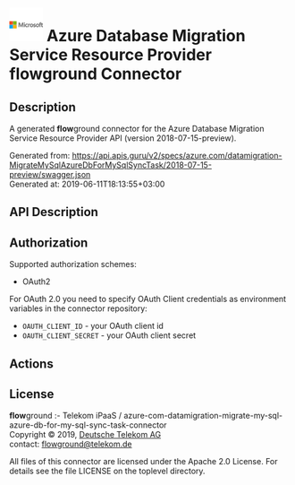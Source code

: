 # ![LOGO](logo.png) Azure Database Migration Service Resource Provider **flow**ground Connector

## Description

A generated **flow**ground connector for the Azure Database Migration Service Resource Provider API (version 2018-07-15-preview).

Generated from: https://api.apis.guru/v2/specs/azure.com/datamigration-MigrateMySqlAzureDbForMySqlSyncTask/2018-07-15-preview/swagger.json<br/>
Generated at: 2019-06-11T18:13:55+03:00

## API Description



## Authorization

Supported authorization schemes:
- OAuth2

For OAuth 2.0 you need to specify OAuth Client credentials as environment variables in the connector repository:
* `OAUTH_CLIENT_ID` - your OAuth client id
* `OAUTH_CLIENT_SECRET` - your OAuth client secret

## Actions

## License

**flow**ground :- Telekom iPaaS / azure-com-datamigration-migrate-my-sql-azure-db-for-my-sql-sync-task-connector<br/>
Copyright © 2019, [Deutsche Telekom AG](https://www.telekom.de)<br/>
contact: flowground@telekom.de

All files of this connector are licensed under the Apache 2.0 License. For details
see the file LICENSE on the toplevel directory.
